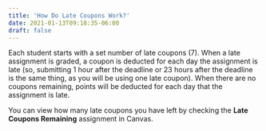 ```yaml
---
title: 'How Do Late Coupons Work?'
date: 2021-01-13T09:18:35-06:00
draft: false
---
```


Each student starts with a set number of late coupons (7). When a late assignment is graded, a coupon is deducted for each day the assignment is late (so, submitting 1 hour after the deadline or 23 hours after the deadline is the same thing, as you will be using one late coupon). When there are no coupons remaining, points will be deducted for each day that the assignment is late.

You can view how many late coupons you have left by checking the **Late Coupons Remaining** assignment in Canvas.
